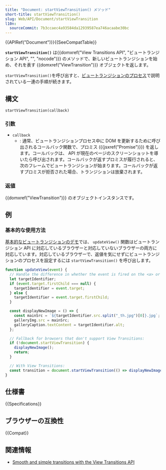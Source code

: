 ```yaml
---
title: "Document: startViewTransition() メソッド"
short-title: startViewTransition()
slug: Web/API/Document/startViewTransition
l10n:
  sourceCommit: 7b3ccaec4a93584da12939587ea746acaabe30bc
---
```


{{APIRef("Document")}}{{SeeCompatTable}}

**`startViewTransition()`** は{{domxref("View Transitions API", "ビュートランジション API", "", "nocode")}} のメソッドで、新しいビュートランジションを始め、それを表す {{domxref("ViewTransition")}} オブジェクトを返します。

`startViewTransition()`を呼び出すと、[ビュートランジションのプロセス](/ja/docs/Web/API/View_Transitions_API#ビュートランジションのプロセス)で説明されている一連の手順が続きます。

## 構文

```js-nolint
startViewTransition(callback)
```

### 引数

- `callback`
  - : 通常、ビュートランジションプロセス中に DOM を更新するために呼び出されるコールバック関数で、プロミス ({{jsxref("Promise")}}) を返します。コールバックは、 API が現在のページのスクリーンショットを導いたら呼び出されます。コールバックが返すプロミスが履行されると、次のフレームでビュートランジションが始まります。コールバックが返すプロミスが拒否された場合、トランジションは放棄されます。

### 返値

{{domxref("ViewTransition")}} のオブジェクトインスタンスです。

## 例

### 基本的な使用方法

[基本的なビュートランジションのデモ](https://mdn.github.io/dom-examples/view-transitions/)では、 `updateView()` 関数はビュートランジション API に対応しているブラウザーと対応していないブラウザーの両方に対応しています。対応しているブラウザーで、返値を気にせずにビュートランジションのプロセスを設定するには `startViewTransition()` を呼び出します。

```js
function updateView(event) {
  // Handle the difference in whether the event is fired on the <a> or the <img>
  let targetIdentifier;
  if (event.target.firstChild === null) {
    targetIdentifier = event.target;
  } else {
    targetIdentifier = event.target.firstChild;
  }

  const displayNewImage = () => {
    const mainSrc = `${targetIdentifier.src.split("_th.jpg")[0]}.jpg`;
    galleryImg.src = mainSrc;
    galleryCaption.textContent = targetIdentifier.alt;
  };

  // Fallback for browsers that don't support View Transitions:
  if (!document.startViewTransition) {
    displayNewImage();
    return;
  }

  // With View Transitions:
  const transition = document.startViewTransition(() => displayNewImage());
}
```

## 仕様書

{{Specifications}}

## ブラウザーの互換性

{{Compat}}

## 関連情報

- [Smooth and simple transitions with the View Transitions API](https://developer.chrome.com/docs/web-platform/view-transitions/)
